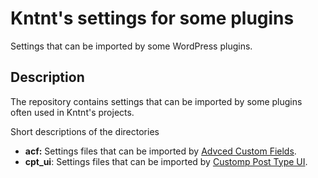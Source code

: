# Kntnt's settings for some plugins

Settings that can be imported by some WordPress plugins.

## Description

The repository contains settings that can be imported by some plugins often used in Kntnt's projects.

Short descriptions of the directories

* **acf:** Settings files that can be imported by [Advced Custom Fields](https://sv.wordpress.org/plugins/advanced-custom-fields/).
* **cpt_ui**: Settings files that can be imported by [Customp Post Type UI](https://sv.wordpress.org/plugins/custom-post-type-ui/).